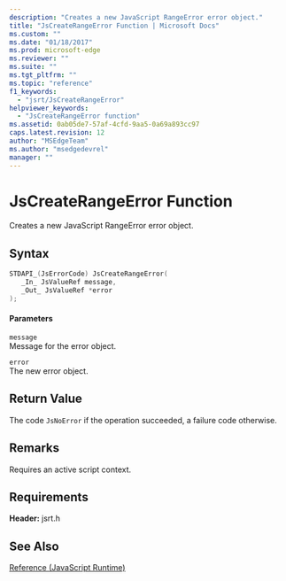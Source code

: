 ```yaml
---
description: "Creates a new JavaScript RangeError error object."
title: "JsCreateRangeError Function | Microsoft Docs"
ms.custom: ""
ms.date: "01/18/2017"
ms.prod: microsoft-edge
ms.reviewer: ""
ms.suite: ""
ms.tgt_pltfrm: ""
ms.topic: "reference"
f1_keywords: 
  - "jsrt/JsCreateRangeError"
helpviewer_keywords: 
  - "JsCreateRangeError function"
ms.assetid: 0ab05de7-57af-4cfd-9aa5-0a69a893cc97
caps.latest.revision: 12
author: "MSEdgeTeam"
ms.author: "msedgedevrel"
manager: ""
---
```

# JsCreateRangeError Function
Creates a new JavaScript RangeError error object.
  
## Syntax  
  
```cpp  
STDAPI_(JsErrorCode) JsCreateRangeError(  
   _In_ JsValueRef message,  
   _Out_ JsValueRef *error  
);  
```  
  
#### Parameters  
 `message`  
 Message for the error object.  
  
 `error`  
 The new error object.  
  
## Return Value  
 The code `JsNoError` if the operation succeeded, a failure code otherwise.  
  
## Remarks  
 Requires an active script context.  
  
## Requirements  
 **Header:** jsrt.h  
  
## See Also  
 [Reference (JavaScript Runtime)](../chakra-hosting/reference-javascript-runtime.md)